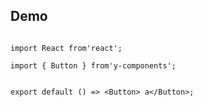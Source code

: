 ## Demo

```tsx

import React from'react';

import { Button } from'y-components';


export default () => <Button> a</Button>;

```

